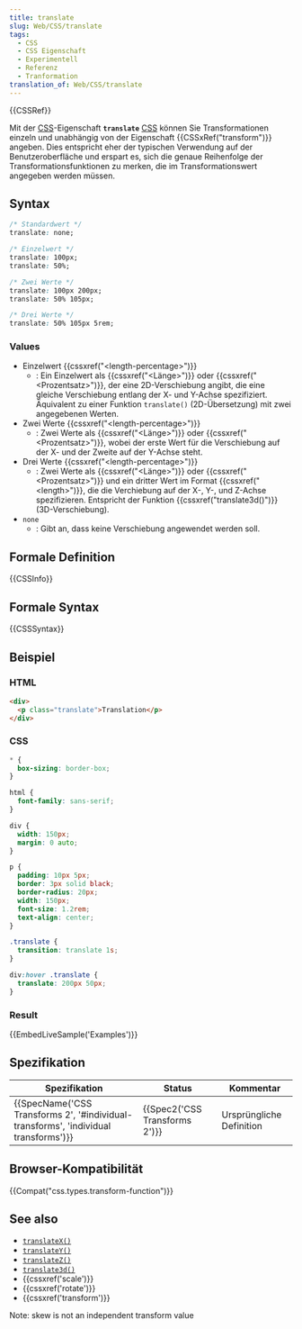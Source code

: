 ```yaml
---
title: translate
slug: Web/CSS/translate
tags:
  - CSS
  - CSS Eigenschaft
  - Experimentell
  - Referenz
  - Tranformation
translation_of: Web/CSS/translate
---
```

{{CSSRef}}

Mit der [CSS](/de/docs/Web/CSS)-Eigenschaft **`translate`** [CSS](/de/docs/Web/CSS) können Sie Transformationen einzeln und unabhängig von der Eigenschaft {{CSSxRef("transform")}} angeben. Dies entspricht eher der typischen Verwendung auf der Benutzeroberfläche und erspart es, sich die genaue Reihenfolge der Transformationsfunktionen zu merken, die im Transformationswert angegeben werden müssen.

## Syntax

```css
/* Standardwert */
translate: none;

/* Einzelwert */
translate: 100px;
translate: 50%;

/* Zwei Werte */
translate: 100px 200px;
translate: 50% 105px;

/* Drei Werte */
translate: 50% 105px 5rem;
```

### Values

- Einzelwert {{cssxref("&lt;length-percentage&gt;")}}
  - : Ein Einzelwert als {{cssxref("&lt;Länge&gt;")}} oder {{cssxref("&lt;Prozentsatz&gt;")}}, der eine 2D-Verschiebung angibt, die eine gleiche Verschiebung entlang der X- und Y-Achse spezifiziert. Äquivalent zu einer Funktion `translate()` (2D-Übersetzung) mit zwei angegebenen Werten.
- Zwei Werte {{cssxref("&lt;length-percentage&gt;")}}
  - : Zwei Werte als {{cssxref("&lt;Länge&gt;")}} oder {{cssxref("&lt;Prozentsatz&gt;")}}, wobei der erste Wert für die Verschiebung auf der X- und der Zweite auf der Y-Achse steht.
- Drei Werte {{cssxref("&lt;length-percentage&gt;")}}
  - : Zwei Werte als {{cssxref("&lt;Länge&gt;")}} oder {{cssxref("&lt;Prozentsatz&gt;")}} und ein dritter Wert im Format {{cssxref("&lt;length&gt;")}}, die die Verchiebung auf der X-, Y-, und Z-Achse spezifizieren. Entspricht der Funktion {{cssxref("translate3d()")}} (3D-Verschiebung).
- `none`
  - : Gibt an, dass keine Verschiebung angewendet werden soll.

## Formale Definition

{{CSSInfo}}

## Formale Syntax

{{CSSSyntax}}

## Beispiel

### HTML

```html
<div>
  <p class="translate">Translation</p>
</div>
```

### CSS

```css
* {
  box-sizing: border-box;
}

html {
  font-family: sans-serif;
}

div {
  width: 150px;
  margin: 0 auto;
}

p {
  padding: 10px 5px;
  border: 3px solid black;
  border-radius: 20px;
  width: 150px;
  font-size: 1.2rem;
  text-align: center;
}

.translate {
  transition: translate 1s;
}

div:hover .translate {
  translate: 200px 50px;
}
```

### Result

{{EmbedLiveSample('Examples')}}

## Spezifikation

| Spezifikation                                                                                                    | Status                                   | Kommentar                |
| ---------------------------------------------------------------------------------------------------------------- | ---------------------------------------- | ------------------------ |
| {{SpecName('CSS Transforms 2', '#individual-transforms', 'individual transforms')}} | {{Spec2('CSS Transforms 2')}} | Ursprüngliche Definition |

## Browser-Kompatibilität

{{Compat("css.types.transform-function")}}

## See also

- [`translateX()`](/de/docs/Web/CSS/transform-function/translateX)
- [`translateY()`](/de/docs/Web/CSS/transform-function/translateY)
- [`translateZ()`](</de/docs/Web/CSS/transform-function/translateZ()>)
- [`translate3d()`](</de/docs/Web/CSS/transform-function/translate3d()>)
- {{cssxref('scale')}}
- {{cssxref('rotate')}}
- {{cssxref('transform')}}

Note: skew is not an independent transform value

